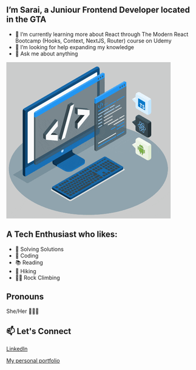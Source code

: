 <!-- # <img src="https://github.com/TheDudeThatCode/TheDudeThatCode/blob/master/Assets/Hi.gif" width="29px"> Hello world!&nbsp;<img src="https://github.com/TheDudeThatCode/TheDudeThatCode/blob/master/Assets/Earth.gif" width="24px"> -->

<!--
 style="width: 100%" /> -->
<h2>I’m Sarai, a Juniour Frontend Developer located in the GTA </h2>

<ul>
<li>🌱 I’m currently learning more about React through The Modern React Bootcamp (Hooks, Context, NextJS, Router) course on Udemy</li>
<li>🤔 I’m looking for help expanding my knowledge</li>
<li>💬 Ask me about anything</li>
</ul>

<img src="images/tech.gif" align="center">

<h2>A Tech Enthusiast who likes:</h2>
<ul>
<li>💭 Solving Solutions </li>
<li>👾 Coding</li>
<li>📚 Reading</li>
<li>🥾 Hiking</li>
<li>🧗🏽‍ Rock Climbing</li>
</ul>

<h2>Pronouns</h2>
She/Her 👩🏽‍💻

<h2>📫 Let's Connect</h2>

[LinkedIn](https://www.linkedin.com/in/sarai-flores/)

[My personal portfolio](https://saraiflores.ca)

<!---
saraiflo/saraiflo is a ✨ special ✨ repository because its `README.md` (this file) appears on your GitHub profile.
You can click the Preview link to take a look at your changes.
--->
